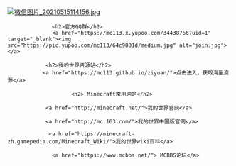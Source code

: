 
<html>
	<head>
		 <a href="https://mc113.x.yupoo.com/34433922?uid=1" target="_blank"><img src="https://pic.yupoo.com/mc113/b2ccab5f/0f709ec0.jpg" alt="微信图片_20210515114156.jpg"></a>
		
				  <h2>官方QQ群</h2>
				  <a href="https://mc113.x.yupoo.com/34438766?uid=1" target="_blank"><img src="https://pic.yupoo.com/mc113/64c9801d/medium.jpg" alt="join.jpg"></a>
		            
			    <h2>我的世界资源站</h2>
			   <a href="https://mc113.github.io/ziyuan/">点击进入，获取海量资源</a>
			   
	                    <h2> Minecraft常用网站</h2>
			   
			    <a href="http://minecraft.net/">我的世界官网</a>
			    
			    <a href="http://mc.163.com/">我的世界中国版官网</a>
			    
			     <a href="https://minecraft-zh.gamepedia.com/Minecraft_Wiki/">我的世界wiki百科</a>
			     
			      <a href="https://www.mcbbs.net/"> MCBBS论坛</a>
